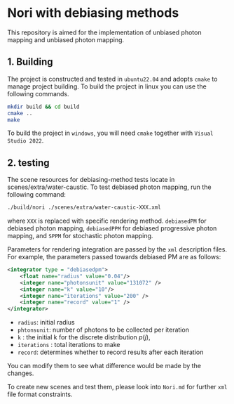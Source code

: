 # Nori with debiasing methods

This repository is aimed for the implementation of unbiased photon mapping and unbiased photon mapping.

## 1. Building
The project is constructed and tested in `ubuntu22.04` and adopts `cmake` to manage project building. To build the project in linux you can use the following commands.
```bash
mkdir build && cd build
cmake ..
make
```
To build the project in `windows`, you will need `cmake` together with `Visual Studio 2022`.


## 2. testing
The scene resources for debiasing-method tests locate in scenes/extra/water-caustic. To test debiased photon mapping, run the following command:

```bash
./build/nori ./scenes/extra/water-caustic-XXX.xml
```
where `XXX` is replaced with specific rendering method. `debiasedPM` for debiased photon mapping, `debiasedPPM` for debiased progressive photon mapping, and `SPPM` for stochastic photon mapping.

Parameters for rendering integration are passed by the `xml` description files. For example, the parameters passed towards debiased PM are as follows:
``` xml
<integrator type = "debiasedpm">
    <float name="radius" value="0.04"/>
    <integer name="photonsunit" value="131072" />
    <integer name="k" value="10"/>
    <integer name="iterations" value="200" />
    <integer name="record" value="1" />
</integrator>	
```
+ `radius`: initial radius 
+ `phtonsunit`: number of photons to be collected per iteration
+  `k` : the initial k for the discrete distribution $p(j)$,
+ `iterations` : total iterations to make
+ `record`: determines whether to record results after each iteration

You can modify them to see what difference would be made by the changes.

To create new scenes and test them, please look into `Nori.md` for further `xml` file format constraints.
